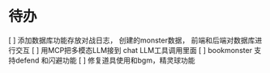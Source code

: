 # 待办
[ ] 添加数据库功能存放对战日志， 创建的monster数据， 前端和后端对数据库进行交互
[ ] 用MCP把多模态LLM接到 chat LLM工具调用里面
[ ] bookmonster 支持defend 和闪避功能
[ ] 修复道具使用和bgm，精灵球功能

